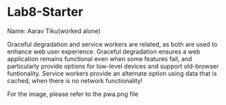 # Lab8-Starter

Name: Aarav Tiku(worked alone)

Graceful degradation and service workers are related, as both are used to enhance web user experience. Graceful degradation ensures a web application remains functional even when some features fail, and particularly provide options for low-level devices and support old-browser funtionality. Service workers provide an alternate option using data that is cached, when there is no network functionality!

For the image, please refer to the pwa.png file
